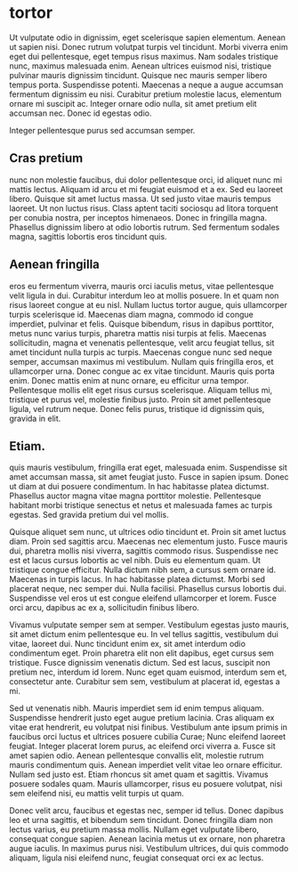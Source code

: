 # tortor
Ut vulputate odio in  dignissim, eget scelerisque sapien elementum. Aenean ut sapien nisi. Donec rutrum volutpat turpis vel tincidunt. Morbi viverra enim eget dui pellentesque, eget tempus risus maximus. Nam sodales tristique nunc, maximus malesuada enim. Aenean ultrices euismod nisi, tristique pulvinar mauris dignissim tincidunt. Quisque nec mauris semper libero tempus porta. Suspendisse potenti. Maecenas a neque a augue accumsan fermentum dignissim eu nisi. Curabitur pretium molestie lacus, elementum ornare mi suscipit ac. Integer ornare odio nulla, sit amet pretium elit accumsan nec. Donec id egestas odio.

Integer pellentesque purus sed accumsan semper. 

## Cras pretium

nunc non molestie faucibus, dui dolor pellentesque orci, id aliquet nunc mi mattis lectus. Aliquam id arcu et mi feugiat euismod et a ex. Sed eu laoreet libero. Quisque sit amet luctus massa. Ut sed justo vitae mauris tempus laoreet. Ut non luctus risus. Class aptent taciti sociosqu ad litora torquent per conubia nostra, per inceptos himenaeos. Donec in fringilla magna. Phasellus dignissim libero at odio lobortis rutrum. Sed fermentum sodales magna, sagittis lobortis eros tincidunt quis.

## Aenean fringilla

eros eu fermentum viverra, mauris orci iaculis metus, vitae pellentesque velit ligula in dui. Curabitur interdum leo at mollis posuere. In et quam non risus laoreet congue at eu nisl. Nullam luctus tortor augue, quis ullamcorper turpis scelerisque id. Maecenas diam magna, commodo id congue imperdiet, pulvinar et felis. Quisque bibendum, risus in dapibus porttitor, metus nunc varius turpis, pharetra mattis nisi turpis at felis. Maecenas sollicitudin, magna et venenatis pellentesque, velit arcu feugiat tellus, sit amet tincidunt nulla turpis ac turpis. Maecenas congue nunc sed neque semper, accumsan maximus mi vestibulum. Nullam quis fringilla eros, et ullamcorper urna. Donec congue ac ex vitae tincidunt. Mauris quis porta enim. Donec mattis enim at nunc ornare, eu efficitur urna tempor. Pellentesque mollis elit eget risus cursus scelerisque. Aliquam tellus mi, tristique et purus vel, molestie finibus justo. Proin sit amet pellentesque ligula, vel rutrum neque. Donec felis purus, tristique id dignissim quis, gravida in elit.

## Etiam.

quis mauris vestibulum, fringilla erat eget, malesuada enim. Suspendisse sit amet accumsan massa, sit amet feugiat justo. Fusce in sapien ipsum. Donec ut diam at dui posuere condimentum. In hac habitasse platea dictumst. Phasellus auctor magna vitae magna porttitor molestie. Pellentesque habitant morbi tristique senectus et netus et malesuada fames ac turpis egestas. Sed gravida pretium dui vel mollis.

Quisque aliquet sem nunc, ut ultrices odio tincidunt et. Proin sit amet luctus diam. Proin sed sagittis arcu. Maecenas nec elementum justo. Fusce mauris dui, pharetra mollis nisi viverra, sagittis commodo risus. Suspendisse nec est et lacus cursus lobortis ac vel nibh. Duis eu elementum quam. Ut tristique congue efficitur. Nulla dictum nibh sem, a cursus sem ornare id. Maecenas in turpis lacus. In hac habitasse platea dictumst. Morbi sed placerat neque, nec semper dui. Nulla facilisi. Phasellus cursus lobortis dui. Suspendisse vel eros ut est congue eleifend ullamcorper et lorem. Fusce orci arcu, dapibus ac ex a, sollicitudin finibus libero.

Vivamus vulputate semper sem at semper. Vestibulum egestas justo mauris, sit amet dictum enim pellentesque eu. In vel tellus sagittis, vestibulum dui vitae, laoreet dui. Nunc tincidunt enim ex, sit amet interdum odio condimentum eget. Proin pharetra elit non elit dapibus, eget cursus sem tristique. Fusce dignissim venenatis dictum. Sed est lacus, suscipit non pretium nec, interdum id lorem. Nunc eget quam euismod, interdum sem et, consectetur ante. Curabitur sem sem, vestibulum at placerat id, egestas a mi.

Sed ut venenatis nibh. Mauris imperdiet sem id enim tempus aliquam. Suspendisse hendrerit justo eget augue pretium lacinia. Cras aliquam ex vitae erat hendrerit, eu volutpat nisi finibus. Vestibulum ante ipsum primis in faucibus orci luctus et ultrices posuere cubilia Curae; Nunc eleifend laoreet feugiat. Integer placerat lorem purus, ac eleifend orci viverra a. Fusce sit amet sapien odio. Aenean pellentesque convallis elit, molestie rutrum mauris condimentum quis. Aenean imperdiet velit vitae leo ornare efficitur. Nullam sed justo est. Etiam rhoncus sit amet quam et sagittis. Vivamus posuere sodales quam. Mauris ullamcorper, risus eu posuere volutpat, nisi sem eleifend nisi, eu mattis velit turpis ut quam.

Donec velit arcu, faucibus et egestas nec, semper id tellus. Donec dapibus leo et urna sagittis, et bibendum sem tincidunt. Donec fringilla diam non lectus varius, eu pretium massa mollis. Nullam eget vulputate libero, consequat congue sapien. Aenean lacinia metus ut ex ornare, non pharetra augue iaculis. In maximus purus nisi. Vestibulum ultrices, dui quis commodo aliquam, ligula nisi eleifend nunc, feugiat consequat orci ex ac lectus.
